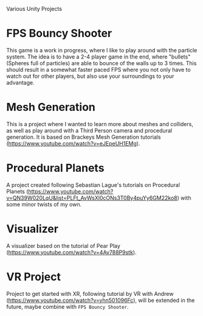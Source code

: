 Various Unity Projects

# FPS Bouncy Shooter

This game is a work in progress, where I like to play around with the particle system. The idea is to have a 2-4 player game in the end, where "bullets" (Spheres full of particles) are able to bounce of the walls up to 3 times. This should result in a somewhat faster paced FPS where you not only have to watch out for other players, but also use your surroundings to your advantage.

# Mesh Generation

This is a project where I wanted to learn more about meshes and colliders, as well as play around with a Third Person camera and procedural generation. It is based on Brackeys Mesh Generation tutorials (https://www.youtube.com/watch?v=eJEpeUH1EMg).

# Procedural Planets

A project created following Sebastian Lague's tutorials on Procedural Planets (https://www.youtube.com/watch?v=QN39W020LqU&list=PLFt_AvWsXl0cONs3T0By4puYy6GM22ko8) with some minor twists of my own. 

# Visualizer

A visualizer based on the tutorial of Pear Play (https://www.youtube.com/watch?v=4Av788P9stk).

# VR Project

Project to get started with XR, following tutorial by VR with Andrew (https://www.youtube.com/watch?v=yhn501096Fc), will be extended in the future, maybe combine with `FPS Bouncy Shooter`. 
